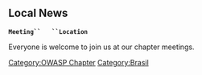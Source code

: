 ## Local News

**`Meeting``   ``Location`**

Everyone is welcome to join us at our chapter meetings.

[Category:OWASP Chapter](Category:OWASP_Chapter "wikilink")
[Category:Brasil](Category:Brasil "wikilink")